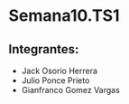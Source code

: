 # Semana10.TS1

## Integrantes:

* Jack Osorio Herrera
* Julio Ponce Prieto
* Gianfranco Gomez Vargas